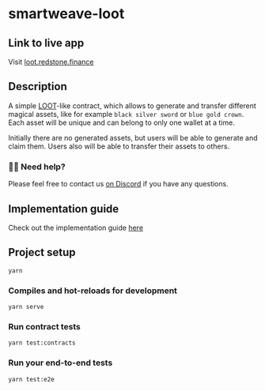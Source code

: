 # smartweave-loot

## Link to live app
Visit [loot.redstone.finance](https://loot.redstone.finance)

## Description
A simple [LOOT](https://www.lootproject.com/)-like contract, which allows to generate and transfer different magical assets, like for example `black silver sword` or `blue gold crown`. Each asset will be unique and can belong to only one wallet at a time.

Initially there are no generated assets, but users will be able to generate and claim them.
Users also will be able to transfer their assets to others.

### 🙋‍♂️ Need help?
Please feel free to contact us [on Discord](https://redstone.finance/discord) if you have any questions.

## Implementation guide
Check out the implementation guide [here](./docs/LOOT_CONTRACT_TUTORIAL.md)

## Project setup
```
yarn
```

### Compiles and hot-reloads for development
```
yarn serve
```

### Run contract tests
```
yarn test:contracts
```

### Run your end-to-end tests
```
yarn test:e2e
```
